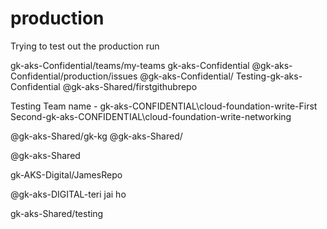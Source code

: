 # production
Trying to test out the production run

gk-aks-Confidential/teams/my-teams
gk-aks-Confidential
@gk-aks-Confidential/production/issues
@gk-aks-Confidential/
Testing-gk-aks-Confidential
@gk-aks-Shared/firstgithubrepo


Testing Team name - gk-aks-CONFIDENTIAL\cloud-foundation-write-First
Second-gk-aks-CONFIDENTIAL\cloud-foundation-write-networking

@gk-aks-Shared/gk-kg
@gk-aks-Shared/

@gk-aks-Shared


gk-AKS-Digital/JamesRepo

@gk-aks-DIGITAL-teri jai ho


gk-aks-Shared/testing